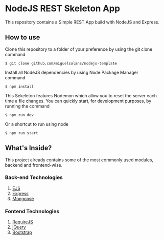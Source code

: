 # NodeJS REST Skeleton App

This repository contains a Simple REST App build with NodeJS and Express.

## How to use

Clone this repository to a folder of your preference by using the git clone command 

```
$ git clone github.com/miguelsolans/nodejs-template
```

Install all NodeJS dependencies by using Node Package Manager command

```
$ npm install
```

This Sekeleton features Nodemon which allow you to reset the server each time a file changes. You can quickly start, for development purposes, by running the command

```
$ npm run dev 
```

Or a shortcut to run using node

```
$ npm run start
```

## What's Inside?

This project already contains some of the most commonly used modules, backend and frontend-wise.

### Back-end Technologies
1. [EJS](https://ejs.com/)
1. [Express](https://expressjs.com/)
1. [Mongoose](https://mongoosejs.com/)

### Fontend Technologies
1. [RequireJS](https://requirejs.org/)
1. [jQuery](https://jquery.com/)
1. [Bootstrap](https://getbootstrap.com/)




